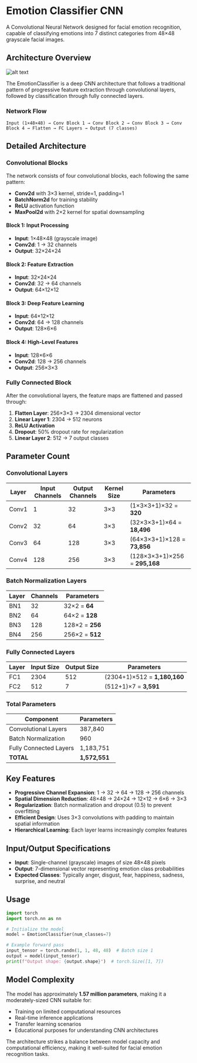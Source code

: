 
# Emotion Classifier CNN

A Convolutional Neural Network designed for facial emotion recognition, capable of classifying emotions into 7 distinct categories from 48×48 grayscale facial images.

## Architecture Overview

![alt text](image.png)

The EmotionClassifier is a deep CNN architecture that follows a traditional pattern of progressive feature extraction through convolutional layers, followed by classification through fully connected layers.

### Network Flow

```
Input (1×48×48) → Conv Block 1 → Conv Block 2 → Conv Block 3 → Conv Block 4 → Flatten → FC Layers → Output (7 classes)
```

## Detailed Architecture

### Convolutional Blocks

The network consists of four convolutional blocks, each following the same pattern:
- **Conv2d** with 3×3 kernel, stride=1, padding=1
- **BatchNorm2d** for training stability
- **ReLU** activation function
- **MaxPool2d** with 2×2 kernel for spatial downsampling

#### Block 1: Input Processing
- **Input**: 1×48×48 (grayscale image)
- **Conv2d**: 1 → 32 channels
- **Output**: 32×24×24

#### Block 2: Feature Extraction
- **Input**: 32×24×24
- **Conv2d**: 32 → 64 channels
- **Output**: 64×12×12

#### Block 3: Deep Feature Learning
- **Input**: 64×12×12
- **Conv2d**: 64 → 128 channels
- **Output**: 128×6×6

#### Block 4: High-Level Features
- **Input**: 128×6×6
- **Conv2d**: 128 → 256 channels
- **Output**: 256×3×3

### Fully Connected Block

After the convolutional layers, the feature maps are flattened and passed through:

1. **Flatten Layer**: 256×3×3 → 2304 dimensional vector
2. **Linear Layer 1**: 2304 → 512 neurons
3. **ReLU Activation**
4. **Dropout**: 50% dropout rate for regularization
5. **Linear Layer 2**: 512 → 7 output classes

## Parameter Count

### Convolutional Layers

| Layer | Input Channels | Output Channels | Kernel Size | Parameters |
|-------|----------------|-----------------|-------------|------------|
| Conv1 | 1 | 32 | 3×3 | (1×3×3+1)×32 = **320** |
| Conv2 | 32 | 64 | 3×3 | (32×3×3+1)×64 = **18,496** |
| Conv3 | 64 | 128 | 3×3 | (64×3×3+1)×128 = **73,856** |
| Conv4 | 128 | 256 | 3×3 | (128×3×3+1)×256 = **295,168** |

### Batch Normalization Layers

| Layer | Channels | Parameters |
|-------|----------|------------|
| BN1 | 32 | 32×2 = **64** |
| BN2 | 64 | 64×2 = **128** |
| BN3 | 128 | 128×2 = **256** |
| BN4 | 256 | 256×2 = **512** |

### Fully Connected Layers

| Layer | Input Size | Output Size | Parameters |
|-------|------------|-------------|------------|
| FC1 | 2304 | 512 | (2304+1)×512 = **1,180,160** |
| FC2 | 512 | 7 | (512+1)×7 = **3,591** |

### Total Parameters

| Component | Parameters |
|-----------|------------|
| Convolutional Layers | 387,840 |
| Batch Normalization | 960 |
| Fully Connected Layers | 1,183,751 |
| **TOTAL** | **1,572,551** |

## Key Features

- **Progressive Channel Expansion**: 1 → 32 → 64 → 128 → 256 channels
- **Spatial Dimension Reduction**: 48×48 → 24×24 → 12×12 → 6×6 → 3×3
- **Regularization**: Batch normalization and dropout (0.5) to prevent overfitting
- **Efficient Design**: Uses 3×3 convolutions with padding to maintain spatial information
- **Hierarchical Learning**: Each layer learns increasingly complex features

## Input/Output Specifications

- **Input**: Single-channel (grayscale) images of size 48×48 pixels
- **Output**: 7-dimensional vector representing emotion class probabilities
- **Expected Classes**: Typically anger, disgust, fear, happiness, sadness, surprise, and neutral

## Usage

```python
import torch
import torch.nn as nn

# Initialize the model
model = EmotionClassifier(num_classes=7)

# Example forward pass
input_tensor = torch.randn(1, 1, 48, 48)  # Batch size 1
output = model(input_tensor)
print(f"Output shape: {output.shape}")  # torch.Size([1, 7])
```

## Model Complexity

The model has approximately **1.57 million parameters**, making it a moderately-sized CNN suitable for:
- Training on limited computational resources
- Real-time inference applications
- Transfer learning scenarios
- Educational purposes for understanding CNN architectures

The architecture strikes a balance between model capacity and computational efficiency, making it well-suited for facial emotion recognition tasks.